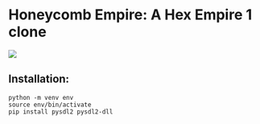 # Honeycomb Empire: A Hex Empire 1 clone

<img src="resources/HE.png">

## Installation:
```
python -m venv env
source env/bin/activate
pip install pysdl2 pysdl2-dll
```
